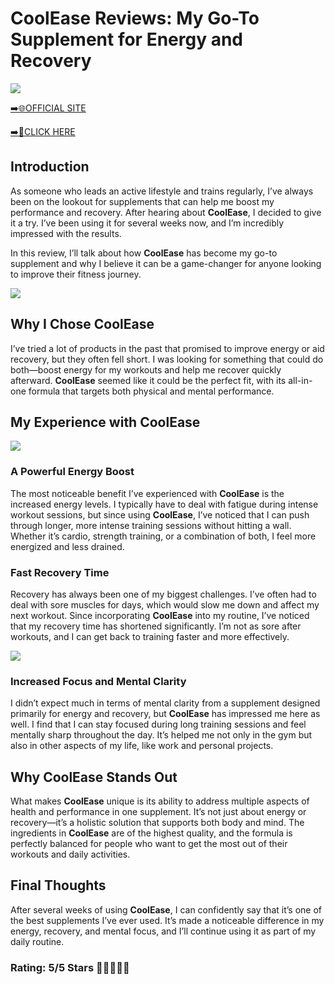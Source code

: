# **CoolEase Reviews**: My Go-To Supplement for Energy and Recovery

[![](https://static.vecteezy.com/system/resources/thumbnails/019/896/014/small/buy-now-gradient-button-with-cart-symbol-buy-now-illustration-png.png)](https://edetoop.top/lander/sugarpreland-1/coolease.html) 

[➡️🌐OFFICIAL SITE](https://edetoop.top/lander/sugarpreland-1/coolease.html) 

[➡️🔗CLICK HERE](https://edetoop.top/lander/sugarpreland-1/coolease.html) 


## Introduction

As someone who leads an active lifestyle and trains regularly, I’ve always been on the lookout for supplements that can help me boost my performance and recovery. After hearing about **CoolEase**, I decided to give it a try. I’ve been using it for several weeks now, and I’m incredibly impressed with the results.

In this review, I’ll talk about how **CoolEase** has become my go-to supplement and why I believe it can be a game-changer for anyone looking to improve their fitness journey.

[![](https://wallpapers.com/images/hd/red-order-now-button-udg4jcj4arvn8b0n-2.png)](https://edetoop.top/lander/sugarpreland-1/coolease.html)  

## Why I Chose **CoolEase**

I’ve tried a lot of products in the past that promised to improve energy or aid recovery, but they often fell short. I was looking for something that could do both—boost energy for my workouts and help me recover quickly afterward. **CoolEase** seemed like it could be the perfect fit, with its all-in-one formula that targets both physical and mental performance.

## My Experience with **CoolEase**

[![](https://static.vecteezy.com/system/resources/thumbnails/019/896/014/small/buy-now-gradient-button-with-cart-symbol-buy-now-illustration-png.png)](https://edetoop.top/lander/sugarpreland-1/coolease.html)

### A Powerful Energy Boost

The most noticeable benefit I’ve experienced with **CoolEase** is the increased energy levels. I typically have to deal with fatigue during intense workout sessions, but since using **CoolEase**, I’ve noticed that I can push through longer, more intense training sessions without hitting a wall. Whether it’s cardio, strength training, or a combination of both, I feel more energized and less drained.

### Fast Recovery Time

Recovery has always been one of my biggest challenges. I’ve often had to deal with sore muscles for days, which would slow me down and affect my next workout. Since incorporating **CoolEase** into my routine, I’ve noticed that my recovery time has shortened significantly. I’m not as sore after workouts, and I can get back to training faster and more effectively.

[![](https://wallpapers.com/images/hd/red-order-now-button-udg4jcj4arvn8b0n-2.png)](https://edetoop.top/lander/sugarpreland-1/coolease.html)  

### Increased Focus and Mental Clarity

I didn’t expect much in terms of mental clarity from a supplement designed primarily for energy and recovery, but **CoolEase** has impressed me here as well. I find that I can stay focused during long training sessions and feel mentally sharp throughout the day. It’s helped me not only in the gym but also in other aspects of my life, like work and personal projects.

## Why **CoolEase** Stands Out

What makes **CoolEase** unique is its ability to address multiple aspects of health and performance in one supplement. It’s not just about energy or recovery—it’s a holistic solution that supports both body and mind. The ingredients in **CoolEase** are of the highest quality, and the formula is perfectly balanced for people who want to get the most out of their workouts and daily activities.

## Final Thoughts

After several weeks of using **CoolEase**, I can confidently say that it’s one of the best supplements I’ve ever used. It’s made a noticeable difference in my energy, recovery, and mental focus, and I’ll continue using it as part of my daily routine.

### Rating: 5/5 Stars 🌟🌟🌟🌟🌟
